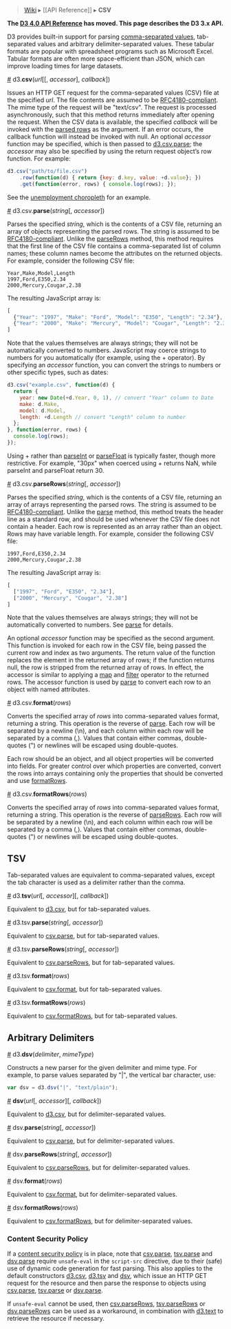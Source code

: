> [Wiki](Home.md) ▸ [[API Reference]] ▸ **CSV**

**The [D3 4.0 API Reference](https://github.com/d3/d3/blob/master/API.md) has moved. This page describes the D3 3.x API.**

D3 provides built-in support for parsing [comma-separated values](http://en.wikipedia.org/wiki/Comma-separated_values), tab-separated values and arbitrary delimiter-separated values. These tabular formats are popular with spreadsheet programs such as Microsoft Excel. Tabular formats are often more space-efficient than JSON, which can improve loading times for large datasets.

<a name="csv" href="#csv">#</a> d3.<b>csv</b>(<i>url</i>[[, <i>accessor</i>], <i>callback</i>])

Issues an HTTP GET request for the comma-separated values (CSV) file at the specified *url*. The file contents are assumed to be [RFC4180-compliant](http://tools.ietf.org/html/rfc4180). The mime type of the request will be "text/csv". The request is processed asynchronously, such that this method returns immediately after opening the request. When the CSV data is available, the specified *callback* will be invoked with the [parsed rows](CSV.md#parse) as the argument. If an error occurs, the callback function will instead be invoked with null. An optional <i>accessor</i> function may be specified, which is then passed to [d3.csv.parse](#parse); the <i>accessor</i> may also be specified by using the return request object’s row function. For example:

```js
d3.csv("path/to/file.csv")
    .row(function(d) { return {key: d.key, value: +d.value}; })
    .get(function(error, rows) { console.log(rows); });
```

See the [unemployment choropleth](http://bl.ocks.org/mbostock/4060606) for an example.

<a name="parse" href="#parse">#</a> d3.csv.<b>parse</b>(<i>string</i>[, <i>accessor</i>])

Parses the specified *string*, which is the contents of a CSV file, returning an array of objects representing the parsed rows. The string is assumed to be [RFC4180-compliant](http://tools.ietf.org/html/rfc4180). Unlike the [parseRows](CSV.md#parseRows) method, this method requires that the first line of the CSV file contains a comma-separated list of column names; these column names become the attributes on the returned objects. For example, consider the following CSV file:

```
Year,Make,Model,Length
1997,Ford,E350,2.34
2000,Mercury,Cougar,2.38
```

The resulting JavaScript array is:

```javascript
[
  {"Year": "1997", "Make": "Ford", "Model": "E350", "Length": "2.34"},
  {"Year": "2000", "Make": "Mercury", "Model": "Cougar", "Length": "2.38"}
]
```

Note that the values themselves are always strings; they will not be automatically converted to numbers. JavaScript may coerce strings to numbers for you automatically (for example, using the + operator). By specifying an <i>accessor</i> function, you can convert the strings to numbers or other specific types, such as dates:

```javascript
d3.csv("example.csv", function(d) {
  return {
    year: new Date(+d.Year, 0, 1), // convert "Year" column to Date
    make: d.Make,
    model: d.Model,
    length: +d.Length // convert "Length" column to number
  };
}, function(error, rows) {
  console.log(rows);
});
```

Using + rather than [parseInt](https://developer.mozilla.org/en/JavaScript/Reference/Global_Objects/parseInt) or [parseFloat](https://developer.mozilla.org/en/JavaScript/Reference/Global_Objects/parseFloat) is typically faster, though more restrictive. For example, "30px" when coerced using + returns NaN, while parseInt and parseFloat return 30.

<a name="parseRows" href="CSV#parseRows">#</a> d3.csv.<b>parseRows</b>(<i>string</i>[, <i>accessor</i>])

Parses the specified *string*, which is the contents of a CSV file, returning an array of arrays representing the parsed rows. The string is assumed to be [RFC4180-compliant](http://tools.ietf.org/html/rfc4180). Unlike the [parse](CSV.md#parse) method, this method treats the header line as a standard row, and should be used whenever the CSV file does not contain a header. Each row is represented as an array rather than an object. Rows may have variable length. For example, consider the following CSV file:

```
1997,Ford,E350,2.34
2000,Mercury,Cougar,2.38
```

The resulting JavaScript array is:

```javascript
[
  ["1997", "Ford", "E350", "2.34"],
  ["2000", "Mercury", "Cougar", "2.38"]
]
```

Note that the values themselves are always strings; they will not be automatically converted to numbers. See [parse](CSV.md#parse) for details.

An optional *accessor* function may be specified as the second argument. This function is invoked for each row in the CSV file, being passed the current row and index as two arguments. The return value of the function replaces the element in the returned array of rows; if the function returns null, the row is stripped from the returned array of rows. In effect, the accessor is similar to applying a [map](https://developer.mozilla.org/en/JavaScript/Reference/Global_Objects/Array/map) and [filter](https://developer.mozilla.org/en/JavaScript/Reference/Global_Objects/Array/filter) operator to the returned rows. The accessor function is used by [parse](CSV.md#parse) to convert each row to an object with named attributes.

<a name="format" href="CSV#format">#</a> d3.csv.<b>format</b>(<i>rows</i>)

Converts the specified array of *rows* into comma-separated values format, returning a string. This operation is the reverse of [parse](CSV.md#parse). Each row will be separated by a newline (\n), and each column within each row will be separated by a comma (,). Values that contain either commas, double-quotes (") or newlines will be escaped using double-quotes.

Each row should be an object, and all object properties will be converted into fields.  For greater control over which properties are converted, convert the rows into arrays containing only the properties that should be converted and use [formatRows](CSV.md#formatRows).

<a name="formatRows" href="CSV#formatRows">#</a> d3.csv.<b>formatRows</b>(<i>rows</i>)

Converts the specified array of *rows* into comma-separated values format, returning a string. This operation is the reverse of [parseRows](CSV.md#parseRows). Each row will be separated by a newline (\n), and each column within each row will be separated by a comma (,). Values that contain either commas, double-quotes (") or newlines will be escaped using double-quotes.

## TSV

Tab-separated values are equivalent to comma-separated values, except the tab character is used as a delimiter rather than the comma.

<a name="tsv" href="#tsv">#</a> d3.<b>tsv</b>(<i>url</i>[, <i>accessor</i>][, <i>callback</i>])

Equivalent to [d3.csv](#csv), but for tab-separated values.

<a name="tsv_parse" href="#tsv_parse">#</a> d3.tsv.<b>parse</b>(<i>string</i>[, <i>accessor</i>])

Equivalent to [csv.parse](#parse), but for tab-separated values.

<a name="tsv_parseRows" href="#tsv_parseRows">#</a> d3.tsv.<b>parseRows</b>(<i>string</i>[, <i>accessor</i>])

Equivalent to [csv.parseRows](#parseRows), but for tab-separated values.

<a name="tsv_format" href="#tsv_format">#</a> d3.tsv.<b>format</b>(<i>rows</i>)

Equivalent to [csv.format](#format), but for tab-separated values.

<a name="tsv_formatRows" href="#tsv_formatRows">#</a> d3.tsv.<b>formatRows</b>(<i>rows</i>)

Equivalent to [csv.formatRows](#formatRows), but for tab-separated values.

## Arbitrary Delimiters

<a name="dsv" href="#dsv">#</a> d3.<b>dsv</b>(<i>delimiter</i>, <i>mimeType</i>)

Constructs a new parser for the given delimiter and mime type. For example, to parse values separated by "|", the vertical bar character, use:

```js
var dsv = d3.dsv("|", "text/plain");
```

<a name="_dsv" href="#_dsv">#</a> <b>dsv</b>(<i>url</i>[, <i>accessor</i>][, <i>callback</i>])

Equivalent to [d3.csv](#csv), but for delimiter-separated values.

<a name="dsv_parse" href="#dsv_parse">#</a> dsv.<b>parse</b>(<i>string</i>[, <i>accessor</i>])

Equivalent to [csv.parse](#parse), but for delimiter-separated values.

<a name="dsv_parseRows" href="#dsv_parseRows">#</a> dsv.<b>parseRows</b>(<i>string</i>[, <i>accessor</i>])

Equivalent to [csv.parseRows](#parseRows), but for delimiter-separated values.

<a name="dsv_format" href="#dsv_format">#</a> dsv.<b>format</b>(<i>rows</i>)

Equivalent to [csv.format](#format), but for delimiter-separated values.

<a name="dsv_formatRows" href="#dsv_formatRows">#</a> dsv.<b>formatRows</b>(<i>rows</i>)

Equivalent to [csv.formatRows](#formatRows), but for delimiter-separated values.

### Content Security Policy

If a [content security policy](http://www.w3.org/TR/CSP/) is in place, note that [csv.parse](#csv_parse), [tsv.parse](#tsv_parse) and [dsv.parse](#dsv_parse) require `unsafe-eval` in the `script-src` directive, due to their (safe) use of dynamic code generation for fast parsing.
This also applies to the default constructors [d3.csv](#csv), [d3.tsv](#tsv) and [dsv](#_dsv), which issue an HTTP GET request for the resource and then parse the response to objects using [csv.parse](#csv_parse), [tsv.parse](#tsv_parse) or [dsv.parse](#dsv_parse).

If `unsafe-eval` cannot be used, then [csv.parseRows](#csv_parseRows), [tsv.parseRows](#tsv_parseRows) or [dsv.parseRows](#dsv_parseRows) can be used as a workaround, in combination with [d3.text](Requests.md#d3_text) to retrieve the resource if necessary.
